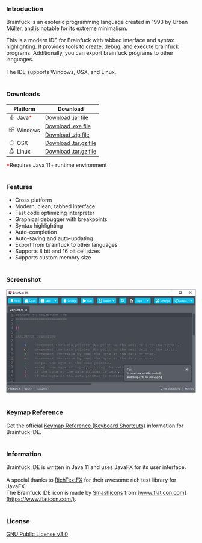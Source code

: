 
### Introduction

Brainfuck is an esoteric programming language created in 1993 by Urban Müller, and is notable for its extreme minimalism.

This is a modern IDE for Brainfuck with tabbed interface and syntax highlighting.
It provides tools to create, debug, and execute brainfuck programs.
Additionally, you can export brainfuck programs to other languages.<br>
<br>
The IDE supports Windows, OSX, and Linux.
<br><br>

### Downloads

Platform | Download
-------- | --------
<img src="images/java.svg" width="14px">&nbsp; Java<span style="color: red;">*</span> | [Download .jar file](https://github.com/prat-man/Brainfuck-IDE/releases/download/1.0/brainfuck-ide-1.0.jar)
<img src="images/windows.svg" width="14px">&nbsp; Windows | [Download .exe file](https://github.com/prat-man/Brainfuck-IDE/releases/download/1.0/Brainfuck_IDE_1.0_Setup.exe)<br><span style="margin-bottom: 6px; display: block;"></span>[Download .zip file](https://github.com/prat-man/Brainfuck-IDE/releases/download/1.0/Brainfuck_IDE_1.0_Windows.zip)
<img src="images/apple.svg" width="14px">&nbsp; OSX | [Download .tar.gz file](https://github.com/prat-man/Brainfuck-IDE/releases/download/1.0/Brainfuck_IDE_1.0_OSX.tar.gz)
<img src="images/linux.svg" width="14px">&nbsp; Linux | [Download .tar.gz file](https://github.com/prat-man/Brainfuck-IDE/releases/download/1.0/Brainfuck_IDE_1.0_Linux.tar.gz)

<span style="color: red;">*</span>Requires Java 11+ runtime environment
<br><br>

### Features
* Cross platform
* Modern, clean, tabbed interface
* Fast code optimizing interpreter
* Graphical debugger with breakpoints
* Syntax highlighting
* Auto-completion
* Auto-saving and auto-updating
* Export from brainfuck to other languages
* Supports 8 bit and 16 bit cell sizes
* Supports custom memory size
<br><br>

### Screenshot
![Brainfuck IDE screeshot](/images/screenshot.png)
<br><br>

### Keymap Reference
Get the official [Keymap Reference (Keyboard Shortcuts)](https://raw.githubusercontent.com/prat-man/Brainfuck-IDE/master/res/keymap/Brainfuck_IDE_Keymap_Reference.pdf) information for Brainfuck IDE.
<br><br>

### Information

Brainfuck IDE is written in Java 11 and uses JavaFX for its user interface.<br>
<br>
A special thanks to [RichTextFX](https://github.com/FXMisc/RichTextFX) for their awesome rich text library for JavaFX.<br>
The Brainfuck IDE icon is made by [Smashicons](https://www.flaticon.com/authors/smashicons) from [www.flaticon.com](https://www.flaticon.com/).
<br><br>

### License

[GNU Public License v3.0](https://github.com/prat-man/Brainfuck-IDE/blob/master/LICENSE)
<br><br>
